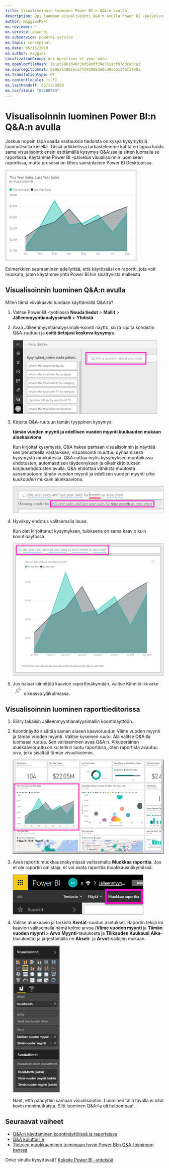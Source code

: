 ```yaml
---
title: Visualisoinnin luominen Power BI:n Q&A:n avulla
description: Opi luomaan visualisointi Q&A:n avulla Power BI -palvelussa, esimerkkinä Jälleenmyyntianalyysimalli
author: maggiesMSFT
ms.reviewer: ''
ms.service: powerbi
ms.subservice: powerbi-service
ms.topic: conceptual
ms.date: 05/13/2019
ms.author: maggies
LocalizationGroup: Ask questions of your data
ms.openlocfilehash: 1e1e56981d40c30d589ff39e561acf97ddca5ca2
ms.sourcegitcommit: 0e9e211082eca7fd939803e0cd9c6b114af2f90a
ms.translationtype: HT
ms.contentlocale: fi-FI
ms.lasthandoff: 05/13/2020
ms.locfileid: "83280583"
---
```

# <a name="create-a-visual-with-power-bi-qa"></a>Visualisoinnin luominen Power BI:n Q&A:n avulla

Joskus nopein tapa saada vastauksia tiedoista on kysyä kysymyksiä luonnollisella kielellä.  Tässä artikkelissa tarkastelemme kahta eri tapaa luoda sama visualisointi: ensin esittämällä kysymys Q&A:ssa ja sitten luomalla se raportissa. Käytämme Power BI -palvelua visualisoinnin luomiseen raportissa, mutta prosessi on lähes samanlainen Power BI Desktopissa.

![Power BI:n täytetty kaavio](media/power-bi-visualization-introduction-to-q-and-a/power-bi-qna-create-visual.png)

Esimerkkien seuraaminen edellyttää, että käytössäsi on raportti, jota voit muokata, joten käytämme yhtä Power BI:hin sisältyvistä malleista.

## <a name="create-a-visual-with-qa"></a>Visualisoinnin luominen Q&A:n avulla

Miten tämä viivakaavio luodaan käyttämällä Q&A:ta?

1. Valitse Power BI -työtilassa **Nouda tiedot** \> **Mallit** \> **Jälleenmyyntianalyysimalli** >  **Yhdistä**.

1. Avaa Jälleenmyyntianalyysimalli-koonti näyttö, siirrä sijoita kohdistin Q&A-ruutuun ja **esitä tietojasi koskeva kysymys**.

    ![Siirrä kohdistin Q&A-ruutuun](media/power-bi-visualization-introduction-to-q-and-a/power-bi-qna-cursor-in-qna-box.png)

2. Kirjoita Q&A-ruutuun tämän tyyppinen kysymys:
   
    **tämän vuoden myynti ja edellisen vuoden myynti kuukauden mukaan aluekaaviona**
   
    Kun kirjoitat kysymystä, Q&A hakee parhaan visualisoinnin ja näyttää sen perusteella vastauksen; visualisointi muuttuu dynaamisesti kysymystä muokatessa. Q&A auttaa myös kysymyksen muotoilussa ehdotusten, automaattisen täydennyksen ja oikeinkirjoituksen korjausehdotusten avulla. Q&A ehdottaa vähäistä muutosta sanamuotoon: tämän vuoden myynti ja edellisen vuoden myynti *aika kuukauden* mukaan aluekaaviona.  

    ![Q&A:n korjaama sanamuoto](media/power-bi-visualization-introduction-to-q-and-a/power-bi-qna-corrected-create-filled-chart.png)

4. Hyväksy ehdotus valitsemalla lause. 
   
   Kun olet kirjoittanut kysymyksen, tuloksena on sama kaavio kuin koontinäytössä.
   
   ![Q&A:n täytetty aluekaavio](media/power-bi-visualization-introduction-to-q-and-a/power-bi-qna-create-filled-chart.png)

4. Jos haluat kiinnittää kaavion raporttinäkymään, valitse Kiinnitä-kuvake ![Kiinnitä-kuvake](media/power-bi-visualization-introduction-to-q-and-a/pinnooutline.png) oikeassa yläkulmassa.

## <a name="create-a-visual-in-the-report-editor"></a>Visualisoinnin luominen raporttieditorissa

1. Siirry takaisin Jälleenmyyntianalyysimallin koontinäyttöön.
   
2. Koontinäyttö sisältää saman alueen kaavioruudun Viime vuoden myynti ja tämän vuoden myynti.  Valitse kyseinen ruutu. Älä valitse Q&A:lla luomaasi ruutua. Sen valitseminen avaa Q&A:n. Alkuperäinen aluekaavioruutu on kuitenkin luotu raportissa, joten raportista avautuu sivu, joka sisältää tämän visualisoinnin.

    ![Jälleenmyyntianalyysimallin raporttinäkymä](media/power-bi-visualization-introduction-to-q-and-a/power-bi-dashboard.png)

1. Avaa raportti muokkausnäkymässä valitsemalla **Muokkaa raporttia**.  Jos et ole raportin omistaja, et voi avata raporttia muokkausnäkymässä.
   
    ![Muokkaa raporttia -painike](media/power-bi-visualization-introduction-to-q-and-a/power-bi-edit-report.png)
4. Valitse aluekaavio ja tarkista **Kentät**-ruudun asetukset.  Raportin tekijä loi kaavion valitsemalla nämä kolme arvoa (**Viime vuoden myynti** ja **Tämän vuoden myynti > Arvo** **Myynti**-taulukosta ja **Tilikauden Kuukausi** **Aika**-taulukosta) ja järjestämällä ne **Akseli**- ja **Arvot**-säilöjen mukaan.
   
    ![Visualisoinnit-paneeli](media/power-bi-visualization-introduction-to-q-and-a/gnatutorial_3-new.png)

    Näet, että päädyttiin samaan visualisointiin. Luominen tällä tavalla ei ollut kovin monimutkaista. Silti luominen Q&A:lla oli helpompaa!

## <a name="next-steps"></a>Seuraavat vaiheet

- [Q&A:n käyttäminen koontinäyttöissä ja raporteissa](power-bi-tutorial-q-and-a.md)  
- [Q&A kuluttajille](../consumer/end-user-q-and-a.md)
- [Tietojen muokkaaminen toimimaan hyvin Power BI:n Q&A-toiminnon kanssa](service-prepare-data-for-q-and-a.md)

Onko sinulla kysyttävää? [Kokeile Power BI -yhteisöä](https://community.powerbi.com/)
